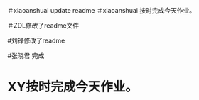 
＃xiaoanshuai update readme
＃xiaoanshuai 按时完成今天作业。

＃ZDL修改了readme文件

#刘锋修改了readme

#张晓君 完成

# XY按时完成今天作业。

